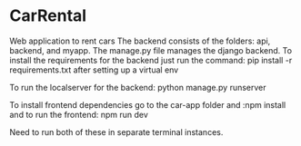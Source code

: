 # CarRental
Web application to rent cars
The backend consists of the folders: api, backend, and myapp.
The manage.py file manages the django backend.
To install the requirements for the backend just run the command: pip install -r requirements.txt after setting up a virtual env

To run the localserver for the backend: python manage.py runserver



To install frontend dependencies go to the car-app folder and :npm install 
and to run the frontend: npm run dev


Need to run both of these in separate terminal instances.
